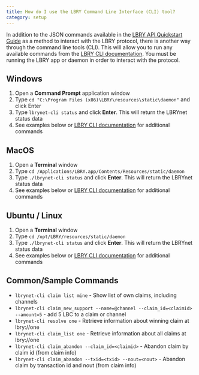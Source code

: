 ```yaml
---
title: How do I use the LBRY Command Line Interface (CLI) tool?
category: setup
---
```


In addition to the JSON commands available in the [LBRY API Quickstart Guide](https://lbry.io/quickstart/api) as a method to interact with the LBRY protocol, there is another way through the command line tools (CLI). This will allow you to run any available commands from the [LBRY CLI documentation](https://lbryio.github.io/lbry/cli/). You must be running the LBRY app or daemon in order to interact with the protocol.

## Windows
1. Open a **Command Prompt** application window
1. Type `cd "C:\Program Files (x86)\LBRY\resources\static\daemon"` and click Enter
1. Type `lbrynet-cli status` and click **Enter**. This will return the LBRYnet status data
1. See examples below or [LBRY CLI documentation](https://lbryio.github.io/lbry/cli/) for additional commands

## MacOS
1. Open a **Terminal** window
1. Type `cd /Applications/LBRY.app/Contents/Resources/static/daemon`
1. Type `./lbrynet-cli status`  and click **Enter**. This will return the LBRYnet status data
1. See examples below or [LBRY CLI documentation](https://lbryio.github.io/lbry/cli/) for additional commands

## Ubuntu / Linux 
1. Open a **Terminal** window
1. Type `cd /opt/LBRY/resources/static/daemon`
1. Type `./lbrynet-cli status`  and click **Enter**. This will return the LBRYnet status data
1. See examples below or [LBRY CLI documentation](https://lbryio.github.io/lbry/cli/) for additional commands

## Common/Sample Commands
- `lbrynet-cli claim list mine` - Show list of own claims, including channels
- `lbrynet-cli claim_new_support --name=@channel --claim_id=<claimid> --amount=5` - add 5 LBC to a claim or channel
- `lbrynet-cli resolve one` - Retrieve information about winning claim at lbry://one
- `lbrynet-cli claim_list one` - Retrieve information about all claims at lbry://one
- `lbrynet-cli claim_abandon --claim_id=<claimid>` - Abandon claim by claim id (from claim info)
- `lbrynet-cli claim_abandon --txid=<txid> --nout=<nout>` - Abandon claim by transaction id and nout (from claim info)

